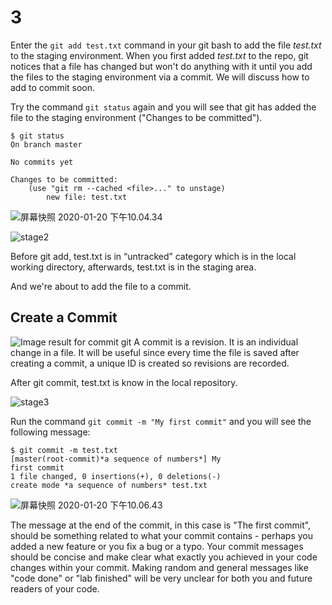 # 3

Enter the `git add test.txt` command in your git bash to add the file _test.txt_ to the staging environment. When you first added _test.txt_ to the repo, git notices that a file has changed but won't do anything with it until you add the files to the staging environment via a commit. We will discuss how to add to commit soon.

Try the command `git status` again and you will see that git has added the file to the staging environment \("Changes to be committed"\).

```text
$ git status
On branch master

No commits yet

Changes to be committed:
    (use "git rm --cached <file>..." to unstage)
        new file: test.txt
```

![&#x5C4F;&#x5E55;&#x5FEB;&#x7167; 2020-01-20 &#x4E0B;&#x5348;10.04.34](https://tva1.sinaimg.cn/large/006tNbRwgy1gb4a5fxut1j31ao0bignb.jpg)

![stage2](https://tva1.sinaimg.cn/large/006tNbRwgy1gb4cda4si5j327h0u074r.jpg)

Before git add, test.txt is in “untracked” category which is in the local working directory, afterwards, test.txt is in the staging area.

And we're about to add the file to a commit.

## Create a Commit

![Image result for commit git](https://miro.medium.com/max/686/0*AtDEJJwMtdcMMVrQ.png) A commit is a revision. It is an individual change in a file. It will be useful since every time the file is saved after creating a commit, a unique ID is created so revisions are recorded.

After git commit, test.txt is know in the local repository.

![stage3](https://tva1.sinaimg.cn/large/006tNbRwgy1gb4chxa1x3j327h0u0t99.jpg)

Run the command `git commit -m "My first commit"` and you will see the following message:

```text
$ git commit -m test.txt
[master(root-commit)*a sequence of numbers*] My
first commit
1 file changed, 0 insertions(+), 0 deletions(-)
create mode *a sequence of numbers* test.txt
```

![&#x5C4F;&#x5E55;&#x5FEB;&#x7167; 2020-01-20 &#x4E0B;&#x5348;10.06.43](https://tva1.sinaimg.cn/large/006tNbRwgy1gb4a67kev0j319e04sab3.jpg)

The message at the end of the commit, in this case is "The first commit", should be something related to what your commit contains - perhaps you added a new feature or you fix a bug or a typo. Your commit messages should be concise and make clear what exactly you achieved in your code changes within your commit. Making random and general messages like "code done" or "lab finished" will be very unclear for both you and future readers of your code.

